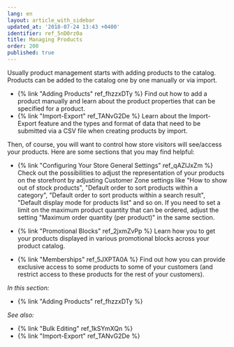 ```yaml
---
lang: en
layout: article_with_sidebar
updated_at: '2018-07-24 13:43 +0400'
identifier: ref_5nD0rz0a
title: Managing Products
order: 200
published: true
---
```

Usually product management starts with adding products to the catalog. Products can be added to the catalog one by one manually or via import. 
   
   * {% link "Adding Products" ref_fhzzxDTy %}
     Find out how to add a product manually and learn about the product properties that can be specified for a product.  
   * {% link "Import-Export" ref_TANvG2De %}
     Learn about the Import-Export feature and the types and format of data that need to be submitted via a CSV file when creating products by import.
     
Then, of course, you will want to control how store visitors will see/access your products. Here are some sections that you may find helpful:

   * {% link "Configuring Your Store General Settings" ref_qAZlJxZm %}
     Check out the possibilities to adjust the representation of your products on the storefront by adjusting Customer Zone settings like "How to show out of stock products", "Default order to sort products within a category", "Default order to sort products within a search result", "Default display mode for products list" and so on.
     If you need to set a limit on the maximum product quantity that can be ordered, adjust the setting "Maximum order quantity (per product)" in the same section.
     
   * {% link "Promotional Blocks" ref_2jxmZvPp %} 
     Learn how you to get your products displayed in various promotional blocks across your product catalog. 

   * {% link "Memberships" ref_5JXPTA0A  %} 
     Find out how you can provide exclusive access to some products to some of your customers (and restrict access to these products for the rest of your customers).

_In this section:_

   * {% link "Adding Products" ref_fhzzxDTy %}

_See also:_

   * {% link "Bulk Editing" ref_1kSYmXQn %}
   * {% link "Import-Export" ref_TANvG2De %}